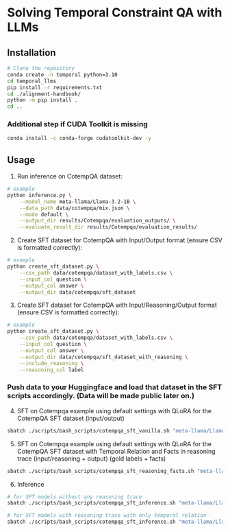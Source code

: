 # Solving Temporal Constraint QA with LLMs

## Installation

```bash
# Clone the repository
conda create -n temporal python=3.10
cd temporal_llms
pip install -r requirements.txt
cd ./alignment-handbook/
python -m pip install .
cd ..
```

### Additional step if CUDA Toolkit is missing

```bash
conda install -c conda-forge cudatoolkit-dev -y
```

## Usage

1. Run inference on CotempQA dataset:

```bash
# example
python inference.py \
    --model_name meta-llama/Llama-3.2-1B \
    --data_path data/cotempqa/mix.json \
    --mode default \
    --output_dir results/Cotempqa/evaluation_outputs/ \
    --evaluate_result_dir results/Cotempqa/evaluation_results/
```

2. Create SFT dataset for CotempQA with Input/Output format (ensure CSV is formatted correctly): 

```bash
# example
python create_sft_dataset.py \
    --csv_path data/cotempqa/dataset_with_labels.csv \
    --input_col question \
    --output_col answer \
    --output_dir data/cotempqa/sft_dataset
```

3. Create SFT dataset for CotempQA with Input/Reasoning/Output format (ensure CSV is formatted correctly):

```bash
# example
python create_sft_dataset.py \
    --csv_path data/cotempqa/dataset_with_labels.csv \
    --input_col question \
    --output_col answer \
    --output_dir data/cotempqa/sft_dataset_with_reasoning \
    --include_reasoning \
    --reasoning_col label
```

### Push data to your Huggingface and load that dataset in the SFT scripts accordingly. (Data will be made public later on.)

4. SFT on Cotempqa example using default settings with QLoRA for the CotempQA SFT dataset (input/output)

```bash
sbatch ./scripts/bash_scripts/cotempqa_sft_vanilla.sh "meta-llama/Llama-3.2-1B-Instruct"
```

5. SFT on Cotempqa example using default settings with QLoRA for the CotempQA SFT dataset with Temporal Relation and Facts in reasoning trace (input/reasoning + output) (gold labels + facts)

```bash
sbatch ./scripts/bash_scripts/cotempqa_sft_reasoning_facts.sh "meta-llama/Llama-3.2-1B-Instruct"
```

6. Inference

```bash
# for SFT models without any reasoning trace
sbatch ./scripts/bash_scripts/cotempqa_sft_inference.sh "meta-llama/Llama-3.2-1B-Instruct" False False

# for SFT models with reasoning trace with only temporal relation
sbatch ./scripts/bash_scripts/cotempqa_sft_inference.sh "meta-llama/Llama-3.2-1B-Instruct" True True
```